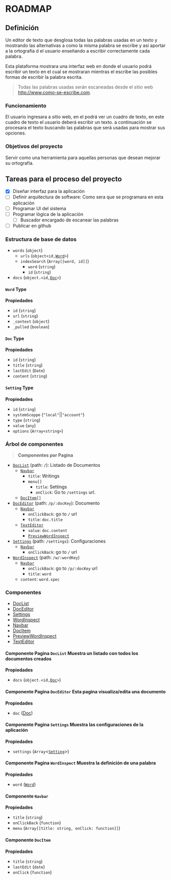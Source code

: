# ROADMAP

## Definición

Un editor de texto que desglosa todas las palabras usadas en un texto y mostrando las alternativas a como la misma palabra se escribe y así aportar a la ortografía d el usuario enseñando a escribir correctamente cada palabra.

Esta plataforma mostrara una interfaz web en donde el usuario podrá escribir un texto en el cual se mostraran mientras el escribe las posibles formas de escribir la palabra escrita.

> Todas las palabras usadas serán escaneadas desde el sitio web <http://www.como-se-escribe.com>.

### Funcionamiento

El usuario ingresara a sitio web, en el podrá ver un cuadro de texto, en este cuadro de texto el usuario deberá escribir un texto. a continuación se procesara el texto buscando las palabras que será usadas para mostrar sus opciones.

### Objetivos del proyecto

Servir como una herramienta para aquellas personas que desean mejorar su ortografía.

## Tareas para el proceso del proyecto

- [x] Diseñar interfaz para la aplicación
- [ ] Definir arquitectura de software: Como sera que se programara en esta aplicación
- [ ] Programar UI del sistema
- [ ] Programar lógica de la aplicación
    - [ ] Buscador encargado de escanear las palabras
- [ ] Publicar en github

### Estructura de base de datos

- `words` (`object`)
    + `urls` (`object<id,`[`Word`](#type-word)`>`)
    + `indexSearch` (`Array[[word, id]]`)
        * `word` (`string`)
        * `id` (`string`)
- `docs` (`object.<id,`[`Doc`](#type-doc)`>`)

<a name="type-word"></a>
#### `Word` Type

__Propiedades__

* `id` (`string`)
* `url` (`string`)
* `_context` (`object`)
* `_pulled` (`boolean`)


<a name="type-doc"></a>
#### `Doc` Type

__Propiedades__

* `id` (`string`)
* `title` (`string`)
* `lastEdit` (`Date`)
* `content` (`string`)


<a name="type-setting"></a>
#### `Setting` Type

__Propiedades__
* `id` (`string`)
* `systemScoppe` (`"local"`||`"account"`)
* `type` (`string`)
* `value` (`any`)
* `options` (`Array<string>`)


### Árbol de componentes

> __Componentes por Pagina__

* [`DocList`](#component-doclist) (path: `/`): Listado de Documentos
    - [`Navbar`](#component-navbar)
        + `title`: Writings
        + `menu[]`
            * `title`: Settings
            * `onClick`: Go to `/settings` url.
    - [`DocItem[]`](#component-docitem)
* [`DocEditor`](#component-doceditor) (path: `/p/:docKey`): Documento
    - [`Navbar`](#component-navbar)
        + `onClickBack`: go to `/` url
        + `title`: `doc.title`
    - [`TextEditor`](#component-texteditor)
        + `value`: `doc.content`
        + [`PreviewWordInspect`](#component-previewwordinspect)
* [`Settings`](#component-settings) (path: `/settings`): Configuraciones
    - [`Navbar`](#component-navbar)
        + `onClickBack`: go to `/` url
* [`WordInspect`](#component-wordinspect) (path: `/w/:wordKey`)
    - [`Navbar`](#component-navbar)
        + `onClickBack`: go to `/p/:docKey` url
        + `title`: `word`
    - `content`: `word.spec`

### Componentes

* [DocList](#component-doclist)
* [DocEditor](#component-doceditor)
* [Settings](#component-settings)
* [WordInspect](#component-wordinspect)
* [Navbar](#component-navbar)
* [DocItem](#component-docitem)
* [PreviewWordInspect](#component-previewwordinspect)
* [TextEditor](#component-texteditor)

<a name="component-doclist"></a>
#### Componente Pagina `DocList` Muestra un listado con todos los documentos creados

__Propiedades__

* `docs` (`object.<id,`[`Doc`](#type-doc)`>`)

<a name="component-doceditor"></a>
#### Componente Pagina `DocEditor` Esta pagina visualiza/edita una documento

__Propiedades__

* `doc` ([Doc](#type-doc))


<a name="component-settings"></a>
#### Componente Pagina `Settings` Muestra las configuraciones de la aplicación

__Propiedades__

* `settings` (`Array`<[`Setting`](#type-setting)>)

<a name="component-wordinspect"></a>
#### Componente Pagina `WordInspect` Muestra la definición de una palabra

__Propiedades__

* `word` ([`Word`](#type-word))

<a name="component-navbar"></a>
#### Componente `Navbar`

__Propiedades__

* `title` (`string`)
* `onClickBack` (`function`)
* `menu` (`Array[[title: string, onClick: function]]`)

<a name="component-docitem"></a>
#### Componente `DocItem`

__Propiedades__

* `title` (`string`)
* `lastEdit` (`date`)
* `onClick` (`function`)